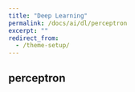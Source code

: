 ```yaml
---
title: "Deep Learning"
permalink: /docs/ai/dl/perceptron
excerpt: ""
redirect_from:
  - /theme-setup/
---
```


## perceptron
